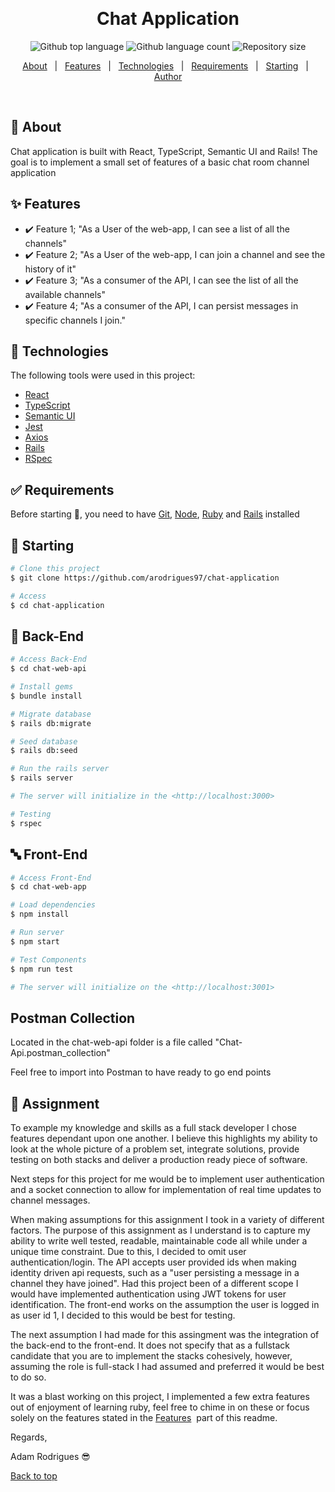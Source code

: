 <div align="center" id="top">

&#xa0;

</div>

<h1 align="center">Chat Application</h1>

<p align="center">
  <img alt="Github top language" src="https://img.shields.io/github/languages/top/arodrigues97/chat-application?color=56BEB8">

  <img alt="Github language count" src="https://img.shields.io/github/languages/count/arodrigues97/chat-application?color=56BEB8">

  <img alt="Repository size" src="https://img.shields.io/github/repo-size/arodrigues97/chat-application?color=56BEB8">

</p>

<p align="center">
  <a href="#dart-about">About</a> &#xa0; | &#xa0; 
  <a href="#sparkles-features">Features</a> &#xa0; | &#xa0;
  <a href="#rocket-technologies">Technologies</a> &#xa0; | &#xa0;
  <a href="#white_check_mark-requirements">Requirements</a> &#xa0; | &#xa0;
  <a href="#checkered_flag-starting">Starting</a> &#xa0; | &#xa0;
  <a href="https://github.com/arodrigues97" target="_blank">Author</a>
</p>

<br>

## :dart: About

Chat application is built with React, TypeScript, Semantic UI and Rails! The goal is to implement a small set of features of a basic chat room channel application
## :sparkles: Features

- :heavy_check_mark: Feature 1; "As a User of the web-app, I can see a list of all the channels"
- :heavy_check_mark: Feature 2; "As a User of the web-app, I can join a channel and see the history of it"
- :heavy_check_mark: Feature 3; "As a consumer of the API, I can see the list of all the available channels"
- :heavy_check_mark: Feature 4; "As a consumer of the API, I can persist messages in specific channels I join."

## :rocket: Technologies

The following tools were used in this project:

- [React](https://pt-br.reactjs.org/)
- [TypeScript](https://www.typescriptlang.org/)
- [Semantic UI](https://react.semantic-ui.com/)
- [Jest](https://jestjs.io/)
- [Axios](https://github.com/axios/axios)
- [Rails](https://github.com/rails/rails)
- [RSpec](https://github.com/rspec/rspec)

## :white_check_mark: Requirements

Before starting :checkered_flag:, you need to have [Git](https://git-scm.com), [Node](https://nodejs.org/en/), [Ruby](https://www.ruby-lang.org/en/downloads/) and [Rails](https://github.com/rails/rails) installed

## :checkered_flag: Starting

```bash
# Clone this project
$ git clone https://github.com/arodrigues97/chat-application

# Access
$ cd chat-application
```

## :100: Back-End

```bash
# Access Back-End
$ cd chat-web-api

# Install gems
$ bundle install

# Migrate database
$ rails db:migrate

# Seed database
$ rails db:seed

# Run the rails server
$ rails server

# The server will initialize in the <http://localhost:3000>

# Testing
$ rspec

```

## :abc: Front-End

```bash
# Access Front-End
$ cd chat-web-app

# Load dependencies
$ npm install

# Run server
$ npm start

# Test Components
$ npm run test

# The server will initialize on the <http://localhost:3001>
```

## Postman Collection

Located in the chat-web-api folder is a file called "Chat-Api.postman_collection"

Feel free to import into Postman to have ready to go end points

## :school: Assignment 
  
  To example my knowledge and skills as a full stack developer I chose features dependant upon one another. I believe this highlights my ability to look at the whole picture of a problem set, integrate solutions, provide testing on both stacks and deliver a production ready piece of software. 
  
  Next steps for this project for me would be to implement user authentication and a socket connection to allow for implementation of real time updates to channel messages.
  
  When making assumptions for this assignment I took in a variety of different factors. The purpose of this assignment as I understand is to capture my ability to write well tested, readable, maintainable code all while under a unique time constraint. Due to this, I decided to omit user authentication/login. The API accepts user provided ids when making identity driven api requests, such as a "user persisting a message in a channel they have joined". Had this project been of a different scope I would have implemented authentication using JWT tokens for user identification. The front-end works on the assumption the user is logged in as user id 1, I decided to this would be best for testing. 
  
  The next assumption I had made for this assingment was the integration of the back-end to the front-end. It does not specify that as a fullstack candidate that you are to implement the stacks cohesively, however, assuming the role is full-stack I had assumed and preferred it would be best to do so. 
  
  It was a blast working on this project, I implemented a few extra features out of enjoyment of learning ruby, feel free to chime in on these or focus solely on the features stated in the  <a href="#sparkles-features">Features</a>&#xa0; part of this readme.
  
  Regards,
  
Adam Rodrigues :sunglasses:
  
  
<a href="#top">Back to top</a>
